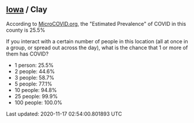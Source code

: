 
## [Iowa](/united-states/iowa) / Clay

According to [MicroCOVID.org](http://microcovid.org),
the "Estimated Prevalence" of COVID in this county is 25.5%

If you interact with a certain number of people in this location
(all at once in a group, or spread out across the day), what is the chance that
1 or more of them has COVID?

- 1 person: 25.5%
- 2 people: 44.6%
- 3 people: 58.7%
- 5 people: 77.1%
- 10 people: 94.8%
- 25 people: 99.9%
- 100 people: 100.0%

Last updated: 2020-11-17 02:54:00.801893 UTC
